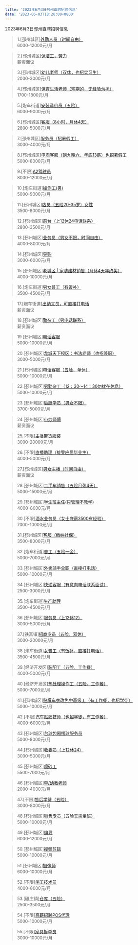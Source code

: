 ```yaml
---
title: '2023年6月3日邳州直聘招聘信息'
date: '2023-06-03T18:20:00+0800'
---
```

2023年6月3日邳州直聘招聘信息
<!--more-->
>1.[邳州城区][外勤人员（时间自由）](https://www.pizhouzhipin.com/job/26085)<br>
>6000-12000元/月

>2.[邳州城区][保洁工，劳力](https://www.pizhouzhipin.com/job/29076)<br>
>薪资面议

>3.[邳州城区][幼儿老师（双休，也招实习生）](https://www.pizhouzhipin.com/job/27905)<br>
>2000-3000元/月

>4.[邳州城区][保育生活老师（短期的，无经验勿扰）](https://www.pizhouzhipin.com/job/26057)<br>
>1700-1800元/月

>5.[炮车街道][安装造价员（五险）](https://www.pizhouzhipin.com/job/27285)<br>
>6000-9000元/月

>6.[邳州城区][客服（8小时，月休4天）](https://www.pizhouzhipin.com/job/16706)<br>
>2800-5000元/月

>7.[邳州城区][服务员（招暑假工）](https://www.pizhouzhipin.com/job/15554)<br>
>3000-4000元/月

>8.[邳州城区][电商客服（朝九晚六，年底13薪）也招暑假工](https://www.pizhouzhipin.com/job/29018)<br>
>5000-8000元/月

>9.[不限][A2驾驶员](https://www.pizhouzhipin.com/job/28280)<br>
>8000-12000元/月

>10.[炮车街道][操作工(男)](https://www.pizhouzhipin.com/job/28916)<br>
>5000-9000元/月

>11.[邳州城区][店员（五险20-35岁）女性](https://www.pizhouzhipin.com/job/25449)<br>
>3500-8000元/月

>12.[邳州城区][前台（上12休24电话联系）](https://www.pizhouzhipin.com/job/20292)<br>
>2800-3500元/月

>13.[邳州城区][业务员（男女不限，时间自由）](https://www.pizhouzhipin.com/job/15702)<br>
>4000-8000元/月

>14.[邳州城区][导购](https://www.pizhouzhipin.com/job/29102)<br>
>3000-6000元/月

>15.[邳州城区][老城区 | 家装建材销售（月休4天年终奖）](https://www.pizhouzhipin.com/job/18749)<br>
>4000-10000元/月

>16.[炮车街道][男女普工（有饭补）](https://www.pizhouzhipin.com/job/28517)<br>
>3500-4500元/月

>17.[炮车街道][出纳文员，可直接打电话](https://www.pizhouzhipin.com/job/28978)<br>
>薪资面议

>18.[邳州城区][勤杂工（男电话联系）](https://www.pizhouzhipin.com/job/20332)<br>
>薪资面议

>19.[邳州城区][电话客服](https://www.pizhouzhipin.com/job/29111)<br>
>5000-10000元/月

>20.[邳州城区][龙城天下校区：书法老师（也招兼职）](https://www.pizhouzhipin.com/job/29058)<br>
>3000-5000元/月

>21.[邳州城区][电话客服（五险，单休）](https://www.pizhouzhipin.com/job/26160)<br>
>5000-10000元/月

>22.[邳州城区][男勤杂工（12：30～14：30勿扰在休息）](https://www.pizhouzhipin.com/job/29104)<br>
>5000-10000元/月

>23.[邳州城区][后厨学员（男女不限）](https://www.pizhouzhipin.com/job/28737)<br>
>3700-5000元/月

>24.[邳州城区][小炒师傅](https://www.pizhouzhipin.com/job/28959)<br>
>薪资面议

>25.[不限][主播带货服装](https://www.pizhouzhipin.com/job/29040)<br>
>3000-20000元/月

>26.[不限][直播助理（接受应届毕业生）](https://www.pizhouzhipin.com/job/29099)<br>
>4000-5000元/月

>27.[邳州城区][男女主播（时间自由）](https://www.pizhouzhipin.com/job/28151)<br>
>薪资面议

>28.[邳州城区][二手车销售（五险月休4天）](https://www.pizhouzhipin.com/job/22606)<br>
>5000-15000元/月

>29.[邳州城区][学生班主任(只管理不教学)](https://www.pizhouzhipin.com/job/28284)<br>
>4000-8000元/月

>30.[不限][酒水业务员（女士底薪3500有经验）](https://www.pizhouzhipin.com/job/29072)<br>
>7000-10000元/月

>31.[邳州城区][客服（缴纳社保）](https://www.pizhouzhipin.com/job/24674)<br>
>3500-8000元/月

>32.[炮车街道][普工（五险一金）](https://www.pizhouzhipin.com/job/25899)<br>
>5000-7000元/月

>33.[邳州城区][外卖骑手全职（直接打电话）](https://www.pizhouzhipin.com/job/25304)<br>
>5000-10000元/月

>34.[邳州城区][快递客服（有意向电话联系面试）](https://www.pizhouzhipin.com/job/24746)<br>
>2500-3000元/月

>35.[炮车街道][生产助理](https://www.pizhouzhipin.com/job/29017)<br>
>3500-4500元/月

>36.[邳州城区][服务员（上12休12）](https://www.pizhouzhipin.com/job/23952)<br>
>3000-5000元/月

>37.[铁富镇][招商专员（五险，双休）](https://www.pizhouzhipin.com/job/28733)<br>
>3000-20000元/月

>38.[炮车街道][女普工（有饭补，直接打电话）](https://www.pizhouzhipin.com/job/27277)<br>
>3500-4500元/月

>39.[经济开发区][装配工（五险，工作餐）](https://www.pizhouzhipin.com/job/27629)<br>
>4000-5000元/月

>40.[经济开发区][热处理操作工（五险，工作餐）](https://www.pizhouzhipin.com/job/26684)<br>
>5000-7000元/月

>41.[邳州城区][贴膜车衣改色中高级工（有工作餐，也招学徒）](https://www.pizhouzhipin.com/job/29070)<br>
>5000-10000元/月

>42.[不限][汽车贴膜技师（也招学徒，有工作餐）](https://www.pizhouzhipin.com/job/28038)<br>
>4000-6000元/月

>43.[邳州城区][台球包厢摆球服务员](https://www.pizhouzhipin.com/job/29023)<br>
>5000-8000元/月

>44.[邳州城区][收银员（上12休24）](https://www.pizhouzhipin.com/job/28125)<br>
>3000-5000元/月

>45.[邳州城区][喷砂工](https://www.pizhouzhipin.com/job/20730)<br>
>5500-7000元/月

>46.[邳州城区][早/幼教老师](https://www.pizhouzhipin.com/job/28421)<br>
>2000-4000元/月

>47.[不限][售后学徒（五险）](https://www.pizhouzhipin.com/job/28031)<br>
>3000-8000元/月

>48.[邳州城区][销售专员（五险无需坐班）](https://www.pizhouzhipin.com/job/20658)<br>
>5000-10000元/月

>49.[邳州城区][编导](https://www.pizhouzhipin.com/job/28735)<br>
>6000-12000元/月

>50.[邳州城区][视频剪辑](https://www.pizhouzhipin.com/job/28734)<br>
>5000-10000元/月

>51.[邳州城区][摄像师](https://www.pizhouzhipin.com/job/28732)<br>
>6000-10000元/月

>52.[不限][施工技术员](https://www.pizhouzhipin.com/job/29057)<br>
>4000-8000元/月

>53.[碾庄镇][仓库（五险）](https://www.pizhouzhipin.com/job/28928)<br>
>2500-3500元/月

>54.[不限][高薪招聘POS代理](https://www.pizhouzhipin.com/job/28169)<br>
>5000-10000元/月

>55.[不限][家具拆单员](https://www.pizhouzhipin.com/job/28530)<br>
>3000-10000元/月

